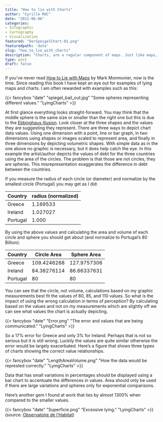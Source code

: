 ```yaml
---
title: "How to lie with Charts"
author: "Cyrille MdC"
date: "2011-06-06"
categories:
- Infographic
- Cartography
- Visualization
featured: "DerSpeigelChart-01.png"
featuredpath: 'date'
slug: "how_to_lie_with_charts"
description: "Charts, are a regular component of maps. Just like maps, subtle changes can distort the message that the data has. While maps must lie, by distorting space/scale, charts need not. Yet incomprehension, bias and desire to 'jazz-up' charts usually leads to false 'statements'."
type: post
draft: false
---
```


If you've never read [How to Lie with Maps](https://press.uchicago.edu/ucp/books/book/chicago/H/bo27400568.html) by Mark Monmonier, now is the time. Since reading this book I have kept an eye out for examples of lying maps and charts. I am often rewarded with examples such as this:

{{< fancybox "date" "spiegel_bail_out.jpg" "Some spheres representing different values." "LyingCharts" >}}

At first glance everything looks straight-forward. You may think that the middle sphere is the same size or smaller than the right one but this is due to the [Ebbinghaus illusion](https://en.wikipedia.org/wiki/Ebbinghaus_illusion). Look closer at the three shapes and the values they are suggesting they represent. There are three ways to depict chart data values. Using one dimension with a point, line or bar graph, in two dimensions using shapes or images scaled to represent area, and finally in three dimensions by depicting volumetric shapes. With simple data as in the one above no graphic is necessary, but it does help catch the eye. In this example the artist/author depicts the values of debt for the three countries using the area of the circles. The problem is that those are not circles, they are spheres. This misrepresentation exaggerates the difference in debt between the countries.

If you measure the radius of each circle (or diameter) and normalize by the smallest circle (Portugal) you may get as I did:

Country | radius (normalized) |
--- | --- |
Greece | 1.169533 |
Ireland | 1.027027 |
Portugal | 1.000 |

By using the above values and calculating the area and volume of each circle and sphere you should get about (and normalize to Portugal’s 80 Billion):

Country | Circle Area | Sphere Area |
--- | --- | --- | 
Greece | 109.4246268 | 127.9757306 |
Ireland | 84.38276114 | 86.66337631 |
Portugal | 80 | 80 |

You can see that the circle, not volume, calculations based on my graphic measurements best fit the values of 80, 85, and 110 values. So what is the impact of using the wrong calculation in terms of perception? By calculating based on the values and not on my measurements which are slightly off we can see what values the chart is actually depicting.

{{< fancybox "date" "Error.png" "The error and values that are being communicated." "LyingCharts" >}}

So a 17% error for Greece and only 3% for Ireland. Perhaps that is not so serious but it is still wrong. Luckily the values are quite similar otherwise the error would be largely exacerbated. Here’s a figure that shows three types of charts showing the correct value relationships.

{{< fancybox "date" "LengthAreaVolume.png" "How the data would be represted correctly." "LyingCharts" >}}

Data that has small variations in percentages should be displayed using a bar chart to accentuate the differences in values. Area should only be used if there are large variations and spheres only for exponential comparisons.

Here’s another gem I found at work that lies by almost 1300% when compared to the smaller values.

{{< fancybox "date" "Superficie.png" "Excessive lying." "LyingCharts" >}}
\(source: [Observatoire de l’Habitat](http://observatoire.ceps.lu/index.cfm?pageKw=consofonciere_conso)\)

